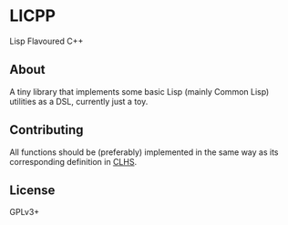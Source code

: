 # LICPP
Lisp Flavoured C++

## About
A tiny library that implements some basic Lisp (mainly Common Lisp) utilities as a DSL, currently just a toy.

## Contributing
All functions should be (preferably) implemented in the same way as its corresponding definition in [CLHS](http://www.lispworks.com/documentation/lw70/CLHS/Front/X_AllSym.htm).

## License
GPLv3+

